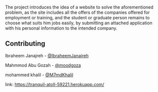 The project introduces the idea of a website to solve the aforementioned problem, as the site includes all the offers of the companies offered for employment or training, and the student or graduate person remains to choose what suits him jobs easily, by submitting an attached application with his personal information to the intended company.

## Contributing

Ibraheem Janajreh - [@IbraheemJanajreh](https://github.com/IbraheemJanajreh)

Mahmmod Abu Gozah - [@moodgoza](https://github.com/moodgoza)

mohammed khalil - [@M7mdKhalil](https://github.com/M7mdKhalil)

link: https://tranquil-atoll-59221.herokuapp.com/
